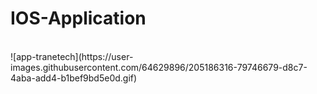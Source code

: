 # IOS-Application
<br>
![app-tranetech](https://user-images.githubusercontent.com/64629896/205186316-79746679-d8c7-4aba-add4-b1bef9bd5e0d.gif)
